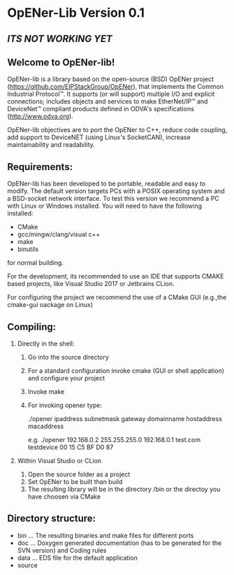 OpENer-Lib Version 0.1
======================

*ITS NOT WORKING YET*
---------------------

Welcome to OpENer-lib!
---------------------

OpENer-lib is a library based on the open-source (BSD) OpENer project (https://github.com/EIPStackGroup/OpENer), that implements the Common Industrial Protocol&trade;.
It supports (or will support) multiple I/O and explicit connections; includes objects and services to make EtherNet/IP&trade; and DeviceNet&trade; compliant products defined in ODVA's specifications (http://www.odva.org).

OpENer-lib objectives are to port the OpENer to C++, reduce code coupling, add support to DeviceNET (using Linux's SocketCAN), 
increase maintainability and readability.


Requirements:
-------------
OpENer-lib has been developed to be portable, readable and easy to modify.
The default version targets PCs with a POSIX operating system and a BSD-socket network interface. 
To test this version we recommend a PC with Linux or Windows installed.
You will need to have the following installed:

* CMake
* gcc/mingw/clang/visual c++
* make
* binutils 
 
for normal building. 

For the development, its recommended to use an IDE that supports CMAKE based projects, like Visual Studio 2017 or Jetbrains CLion.

For configuring the project we recommend the use of a CMake GUI (e.g.,the cmake-gui oackage on Linux)

Compiling:
----------------
1. Directly in the shell:
	1. Go into the source directory
	2. For a standard configuration invoke cmake (GUI or shell application) and configure your project
	3. Invoke make
	4. For invoking opener type:

		./opener ipaddress subnetmask gateway domainname hostaddress macaddress

		e.g. ./opener 192.168.0.2 255.255.255.0 192.168.0.1 test.com testdevice 00 15 C5 BF D0 87
 
2. Within Visual Studio or CLion
	1. Open the source folder as a project
	2. Set OpENer to be built than build
	3. The resulting library will be in the directory /bin or the directoy you have choosen via CMake


Directory structure:
--------------------
- bin ...  The resulting binaries and make files for different ports
- doc ...  Doxygen generated documentation (has to be generated for the SVN version) and Coding rules
- data ... EDS file for the default application
- source

		
